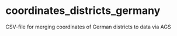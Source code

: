 # coordinates_districts_germany
CSV-file for merging coordinates of German districts to data via AGS
